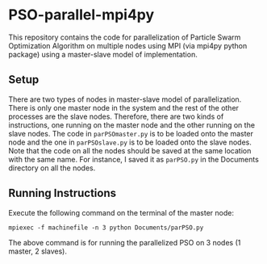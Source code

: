 # PSO-parallel-mpi4py
This repository contains the code for parallelization of Particle Swarm Optimization Algorithm on multiple nodes using MPI (via mpi4py python package) using a master-slave model of implementation.


## Setup
There are two types of nodes in master-slave model of parallelization. There is only one master node in the system and the rest of the other processes are the slave nodes. Therefore, there are two kinds of instructions, one running on the master node and the other running on the slave nodes. 
The code in `parPSOmaster.py` is to be loaded onto the master node and the one in `parPSOslave.py` is to be loaded onto the slave nodes. Note that the code on all the nodes should be saved at the same location with the same name. For instance, I saved it as `parPSO.py` in the Documents directory on all the nodes. 

## Running Instructions

Execute the following command on the terminal of the master node:

`mpiexec -f machinefile -n 3 python Documents/parPSO.py`

The above command is for running the parallelized PSO on 3 nodes (1 master, 2 slaves).